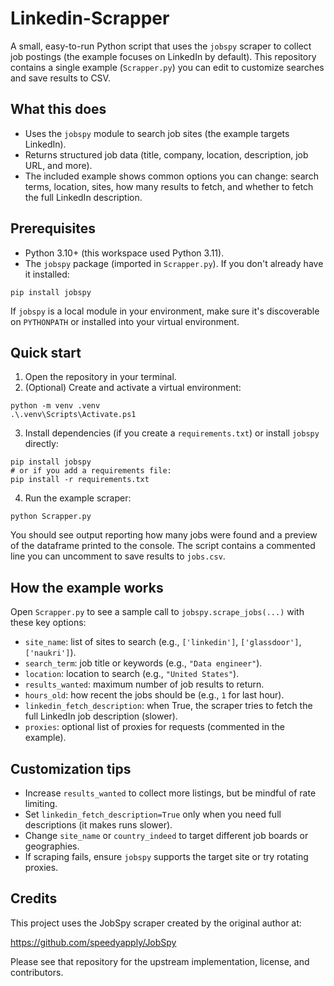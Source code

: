 # Linkedin-Scrapper

A small, easy-to-run Python script that uses the `jobspy` scraper to collect job postings (the example focuses on LinkedIn by default). This repository contains a single example (`Scrapper.py`) you can edit to customize searches and save results to CSV.

## What this does

- Uses the `jobspy` module to search job sites (the example targets LinkedIn).
- Returns structured job data (title, company, location, description, job URL, and more).
- The included example shows common options you can change: search terms, location, sites, how many results to fetch, and whether to fetch the full LinkedIn description.

## Prerequisites

- Python 3.10+ (this workspace used Python 3.11).
- The `jobspy` package (imported in `Scrapper.py`). If you don't already have it installed:

```pwsh
pip install jobspy
```

If `jobspy` is a local module in your environment, make sure it's discoverable on `PYTHONPATH` or installed into your virtual environment.

## Quick start

1. Open the repository in your terminal.
2. (Optional) Create and activate a virtual environment:

```pwsh
python -m venv .venv
.\.venv\Scripts\Activate.ps1
```

3. Install dependencies (if you create a `requirements.txt`) or install `jobspy` directly:

```pwsh
pip install jobspy
# or if you add a requirements file:
pip install -r requirements.txt
```

4. Run the example scraper:

```pwsh
python Scrapper.py
```

You should see output reporting how many jobs were found and a preview of the dataframe printed to the console. The script contains a commented line you can uncomment to save results to `jobs.csv`.

## How the example works

Open `Scrapper.py` to see a sample call to `jobspy.scrape_jobs(...)` with these key options:

- `site_name`: list of sites to search (e.g., `['linkedin']`, `['glassdoor']`, `['naukri']`).
- `search_term`: job title or keywords (e.g., `"Data engineer"`).
- `location`: location to search (e.g., `"United States"`).
- `results_wanted`: maximum number of job results to return.
- `hours_old`: how recent the jobs should be (e.g., `1` for last hour).
- `linkedin_fetch_description`: when True, the scraper tries to fetch the full LinkedIn job description (slower).
- `proxies`: optional list of proxies for requests (commented in the example).


## Customization tips

- Increase `results_wanted` to collect more listings, but be mindful of rate limiting.
- Set `linkedin_fetch_description=True` only when you need full descriptions (it makes runs slower).
- Change `site_name` or `country_indeed` to target different job boards or geographies.
- If scraping fails, ensure `jobspy` supports the target site or try rotating proxies.

## Credits

This project uses the JobSpy scraper created by the original author at:

https://github.com/speedyapply/JobSpy

Please see that repository for the upstream implementation, license, and contributors.

